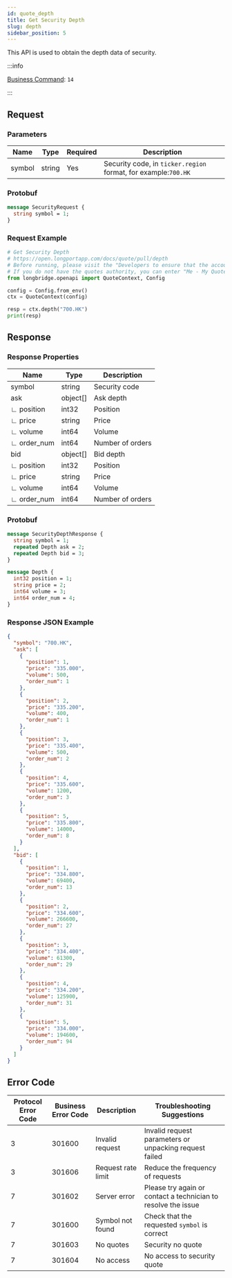 ```yaml
---
id: quote_depth
title: Get Security Depth
slug: depth
sidebar_position: 5
---
```


This API is used to obtain the depth data of security.

:::info

[Business Command](../../socket/protocol/request): `14`

:::

## Request

### Parameters

| Name   | Type   | Required | Description                                                    |
| ------ | ------ | -------- | -------------------------------------------------------------- |
| symbol | string | Yes      | Security code, in `ticker.region` format, for example:`700.HK` |

### Protobuf

```protobuf
message SecurityRequest {
  string symbol = 1;
}
```

### Request Example

```python
# Get Security Depth
# https://open.longportapp.com/docs/quote/pull/depth
# Before running, please visit the "Developers to ensure that the account has the correct quotes authority.
# If you do not have the quotes authority, you can enter "Me - My Quotes - Store" to purchase the authority through the "LongPort" mobile client.
from longbridge.openapi import QuoteContext, Config

config = Config.from_env()
ctx = QuoteContext(config)

resp = ctx.depth("700.HK")
print(resp)
```

## Response

### Response Properties

| Name        | Type     | Description      |
| ----------- | -------- | ---------------- |
| symbol      | string   | Security code    |
| ask         | object[] | Ask depth        |
| ∟ position  | int32    | Position         |
| ∟ price     | string   | Price            |
| ∟ volume    | int64    | Volume           |
| ∟ order_num | int64    | Number of orders |
| bid         | object[] | Bid depth        |
| ∟ position  | int32    | Position         |
| ∟ price     | string   | Price            |
| ∟ volume    | int64    | Volume           |
| ∟ order_num | int64    | Number of orders |

### Protobuf

```protobuf
message SecurityDepthResponse {
  string symbol = 1;
  repeated Depth ask = 2;
  repeated Depth bid = 3;
}

message Depth {
  int32 position = 1;
  string price = 2;
  int64 volume = 3;
  int64 order_num = 4;
}
```

### Response JSON Example

```json
{
  "symbol": "700.HK",
  "ask": [
    {
      "position": 1,
      "price": "335.000",
      "volume": 500,
      "order_num": 1
    },
    {
      "position": 2,
      "price": "335.200",
      "volume": 400,
      "order_num": 1
    },
    {
      "position": 3,
      "price": "335.400",
      "volume": 500,
      "order_num": 2
    },
    {
      "position": 4,
      "price": "335.600",
      "volume": 1200,
      "order_num": 3
    },
    {
      "position": 5,
      "price": "335.800",
      "volume": 14000,
      "order_num": 8
    }
  ],
  "bid": [
    {
      "position": 1,
      "price": "334.800",
      "volume": 69400,
      "order_num": 13
    },
    {
      "position": 2,
      "price": "334.600",
      "volume": 266600,
      "order_num": 27
    },
    {
      "position": 3,
      "price": "334.400",
      "volume": 61300,
      "order_num": 29
    },
    {
      "position": 4,
      "price": "334.200",
      "volume": 125900,
      "order_num": 31
    },
    {
      "position": 5,
      "price": "334.000",
      "volume": 194600,
      "order_num": 94
    }
  ]
}
```

## Error Code

| Protocol Error Code | Business Error Code | Description        | Troubleshooting Suggestions                                   |
| ------------------- | ------------------- | ------------------ | ------------------------------------------------------------- |
| 3                   | 301600              | Invalid request    | Invalid request parameters or unpacking request failed        |
| 3                   | 301606              | Request rate limit | Reduce the frequency of requests                              |
| 7                   | 301602              | Server error       | Please try again or contact a technician to resolve the issue |
| 7                   | 301600              | Symbol not found   | Check that the requested `symbol` is correct                  |
| 7                   | 301603              | No quotes          | Security no quote                                             |
| 7                   | 301604              | No access          | No access to security quote                                   |
